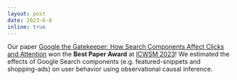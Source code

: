 ```yaml
---
layout: post
date: 2023-6-8
inline: true
---
```


Our paper [Google the Gatekeeper: How Search Components Affect Clicks and Attention](/assets/pdf/google-the-gatekeeper.pdf) won the **Best Paper Award** at [ICWSM 2023](https://www.icwsm.org/2023/index.html)! We estimated the effects of Google Search components (e.g. featured-snippets and shopping-ads) on user behavior using observational causal inference. 